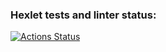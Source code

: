### Hexlet tests and linter status:
[![Actions Status](https://github.com/portal-x/frontend-project-lvl3/workflows/hexlet-check/badge.svg)](https://github.com/portal-x/frontend-project-lvl3/actions)